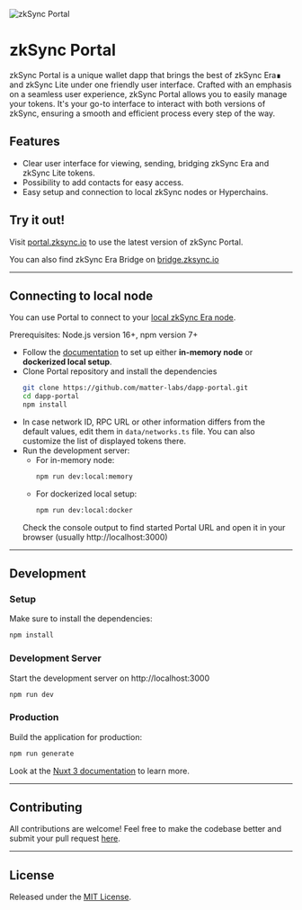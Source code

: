![zkSync Portal](https://portal.zksync.io/preview.jpg)

# zkSync Portal
zkSync Portal is a unique wallet dapp that brings the best of zkSync Era∎ and zkSync Lite under one friendly user interface. Crafted with an emphasis on a seamless user experience, zkSync Portal allows you to easily manage your tokens. It's your go-to interface to interact with both versions of zkSync, ensuring a smooth and efficient process every step of the way.

## Features

* Clear user interface for viewing, sending, bridging zkSync Era and zkSync Lite tokens.
* Possibility to add contacts for easy access.
* Easy setup and connection to local zkSync nodes or Hyperchains.

## Try it out!

Visit [portal.zksync.io](https://portal.zksync.io/) to use the latest version of zkSync Portal.

You can also find zkSync Era Bridge on [bridge.zksync.io](https://bridge.zksync.io)

---
## Connecting to local node
You can use Portal to connect to your [local zkSync Era node](https://era.zksync.io/docs/tools/testing/).

Prerequisites: Node.js version 16+, npm version 7+

- Follow the [documentation](https://era.zksync.io/docs/tools/testing/) to set up either **in-memory node** or **dockerized local setup**.
- Clone Portal repository and install the dependencies
  ```bash
  git clone https://github.com/matter-labs/dapp-portal.git
  cd dapp-portal
  npm install
  ```
- In case network ID, RPC URL or other information differs from the default values, edit them in `data/networks.ts` file. You can also customize the list of displayed tokens there.
- Run the development server:
  - For in-memory node:
    ```bash
    npm run dev:local:memory
    ```
  - For dockerized local setup:
    ```bash
    npm run dev:local:docker
    ```
  Check the console output to find started Portal URL and open it in your browser (usually http://localhost:3000)

---
## Development
### Setup

Make sure to install the dependencies:

```bash
npm install
```

### Development Server

Start the development server on http://localhost:3000

```bash
npm run dev
```

### Production

Build the application for production:

```bash
npm run generate
```

Look at the [Nuxt 3 documentation](https://nuxt.com/docs/getting-started/introduction) to learn more.

---
## Contributing
All contributions are welcome! Feel free to make the codebase better and submit your pull request [here](https://github.com/matter-labs/dapp-portal/pulls).

---
## License
Released under the [MIT License](https://github.com/matter-labs/dapp-portal/blob/main/LICENSE).
